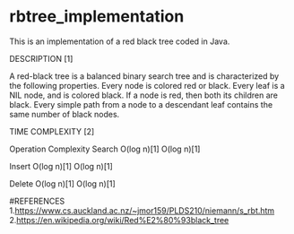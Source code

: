 # rbtree_implementation
This is an implementation of a red black tree coded in Java.

DESCRIPTION [1]

A red-black tree is a balanced binary search tree and is characterized by the following properties.
Every node is colored red or black.
Every leaf is a NIL node, and is colored black.
If a node is red, then both its children are black.
Every simple path from a node to a descendant leaf contains the same number of black nodes.

TIME COMPLEXITY [2]

Operation Complexity
Search		O(log n)[1]	O(log n)[1]

Insert		O(log n)[1]	O(log n)[1]

Delete		O(log n)[1]	O(log n)[1]

#REFERENCES
1.https://www.cs.auckland.ac.nz/~jmor159/PLDS210/niemann/s_rbt.htm
2.https://en.wikipedia.org/wiki/Red%E2%80%93black_tree
